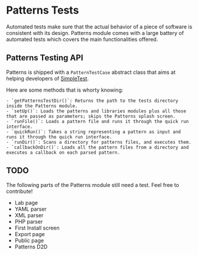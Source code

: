 # Patterns Tests

  Automated tests make sure that the actual behavior of a piece of software is consistent with its design.
  Patterns module comes with a large battery of automated tests which covers the main functionalities offered.
  
## Patterns Testing API

  Patterns is shipped with a `PatternTestCase` abstract class that aims at helping developers of [SimpleTest](http://drupal.org/node/291740).
  
  Here are some methods that is whorty knowing:
  
    - `getPatternsTestDir()`: Returns the path to the tests directory inside the Patterns module.
    - `setUp()`: Loads the patterns and libraries modules plus all those that are passed as parameters; skips the Patterns splash screen.
    - `runFile()`: Loads a pattern file and runs it through the quick run interface.
    - `quickRun()`: Takes a string representing a pattern as input and runs it through the quick run interface.
    - `runDir()`: Scans a directory for patterns files, and executes them.
    - `callbackOnDir()`: Loads all the pattern files from a directory and executes a callback on each parsed pattern. 
    

## TODO

The following parts of the Patterns module still need a test. Feel free to contribute! 

  - Lab page
  - YAML parser
  - XML parser
  - PHP parser
  - First Install screen
  - Export page
  - Public page
  - Patterns D2D